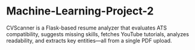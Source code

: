 # Machine-Learning-Project-2
CVScanner is a Flask-based resume analyzer that evaluates ATS compatibility, suggests missing skills, fetches YouTube tutorials, analyzes readability, and extracts key entities—all from a single PDF upload.
